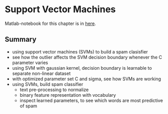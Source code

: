 # Support Vector Machines

Matlab-notebook for this chapter is in [here](https://1drv.ms/w/s!AllPqyV9kKUrj2U13U88HZpbbBDv).

## Summary
* using support vector machines (SVMs) to build a spam clasisfier
* see how the outlier affects the SVM decision boundary whenever the C parameter varies
* using SVM with gaussian kernel, decision boundary is learnable to separate non-linear dataset
* with optimized parameter set C and sigma, see how SVMs are working
* using SVMs, build spam classifier
   * text pre-processing to normalize
   * binary feature representation with vocabulary
   * inspect learned parameters, to see which words are most predictive of spam
